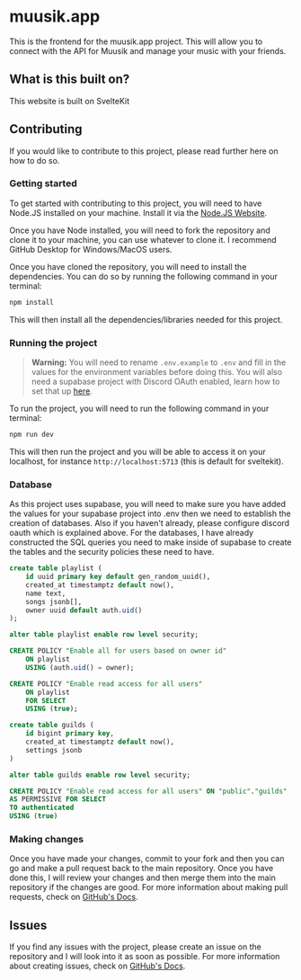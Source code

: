 # muusik.app

This is the frontend for the muusik.app project. This will allow you to connect with the API for Muusik and manage your music with your friends.

## What is this built on?

This website is built on SvelteKit

## Contributing

If you would like to contribute to this project, please read further here on how to do so.

### Getting started

To get started with contributing to this project, you will need to have Node.JS installed on your machine. Install it via the [Node.JS Website](https://nodejs.org).

Once you have Node installed, you will need to fork the repository and clone it to your machine, you can use whatever to clone it. I recommend GitHub Desktop for Windows/MacOS users.

Once you have cloned the repository, you will need to install the dependencies. You can do so by running the following command in your terminal:

```bash
npm install
```

This will then install all the dependencies/libraries needed for this project.

### Running the project

> **Warning:** You will need to rename `.env.example` to `.env` and fill in the values for the environment variables before doing this. You will also need a supabase project with Discord OAuth enabled, learn how to set that up [here](https://supabase.com/docs/guides/auth/social-login/auth-discord).

To run the project, you will need to run the following command in your terminal:

```bash
npm run dev
```

This will then run the project and you will be able to access it on your localhost, for instance `http://localhost:5713` (this is default for sveltekit).

### Database

As this project uses supabase, you will need to make sure you have added the values for your supabase project into .env then we need to establish the creation of databases. Also if you haven't already, please configure discord oauth which is explained above. For the databases, I have already constructed the SQL queries you need to make inside of supabase to create the tables and the security policies these need to have.

```sql
create table playlist (
    id uuid primary key default gen_random_uuid(),
    created_at timestamptz default now(),
    name text,
    songs jsonb[],
    owner uuid default auth.uid()
);

alter table playlist enable row level security;

CREATE POLICY "Enable all for users based on owner id" 
    ON playlist
    USING (auth.uid() = owner);

CREATE POLICY "Enable read access for all users" 
    ON playlist
    FOR SELECT 
    USING (true);

create table guilds (
    id bigint primary key,
    created_at timestamptz default now(),
    settings jsonb
)

alter table guilds enable row level security;

CREATE POLICY "Enable read access for all users" ON "public"."guilds"
AS PERMISSIVE FOR SELECT
TO authenticated
USING (true)
```

### Making changes

Once you have made your changes, commit to your fork and then you can go and make a pull request back to the main repository. Once you have done this, I will review your changes and then merge them into the main repository if the changes are good. For more information about making pull requests, check on [GitHub's Docs](https://docs.github.com/en/pull-requests/collaborating-with-pull-requests/proposing-changes-to-your-work-with-pull-requests/about-pull-requests).

## Issues

If you find any issues with the project, please create an issue on the repository and I will look into it as soon as possible. For more information about creating issues, check on [GitHub's Docs](https://docs.github.com/en/issues/tracking-your-work-with-issues/creating-issues).
